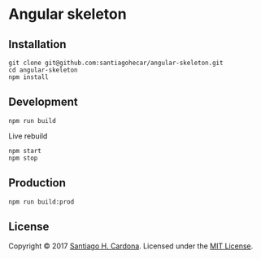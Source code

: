 # Angular skeleton  

## Installation
    git clone git@github.com:santiagohecar/angular-skeleton.git
    cd angular-skeleton
    npm install

## Development
    npm run build
    
Live rebuild

    npm start
    npm stop

## Production
    npm run build:prod

## License
Copyright &copy; 2017 [Santiago H. Cardona](https://github.com/santiagohecar).
Licensed under the [MIT License](LICENSE).
